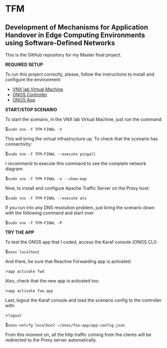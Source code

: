 # TFM
## Development of Mechanisms for Application Handover in Edge Computing Environments using Software-Defined Networks

This is the GitHub repository for my Master final project. 

**REQUIRED SETUP**

To run this project correctly, please, follow the instructions to install and configure the environment:
- [VNX lab Virtual Machine](https://github.com/luis-casarrubios-elez/TFM/tree/master/environment/VNX)
- [ONOS Controller](https://github.com/luis-casarrubios-elez/TFM/tree/master/environment/ONOS)
- [ONOS App](https://github.com/luis-casarrubios-elez/TFM/tree/master/environment/ONOS)

**START/STOP SCENARIO**

To start the scenario, in the VNX lab Virtual Machine, just run the command:

$`sudo vnx -f TFM-FINAL -t`

This will bring the virtual infrastructure up. To check that the scenario has connectivity:

$`sudo vnx -f TFM-FINAL --execute pingall`

I recommend to execute this command to see the complete network diagram:

$`sudo vnx -f TFM-FINAL -v --show-map`

Now, to install and configure Apache Traffic Server on the Proxy host:

$`sudo vnx -f TFM-FINAL --execute ats`

If you run into any DNS resolution problem, just bring the scenario down with the following command and start over:

$`sudo vnx -f TFM-FINAL -P`

**TRY THE APP**

To test the ONOS app that I coded, access the Karaf console (ONOS CLI):

$`onos localhost`

And there, be sure that Reactive Forwarding app is activated:

\>`app activate fwd`

Also, check that the new app is activated too:

\>`app activate foo.app`

Last, logout the Karaf console and load the scenario config to the controller with:

\>`logout`

$`onos-netcfg localhost ~/onos/foo-app/app-config.json`

From this moment on, all the http traffic coming from the clients will be redirected to the Proxy server automatically.
